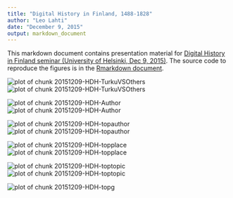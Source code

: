 ```yaml
---
title: "Digital History in Finland, 1488-1828"
author: "Leo Lahti"
date: "December 9, 2015"
output: markdown_document
---
```


This markdown document contains presentation material for [Digital History in Finland seminar (University of Helsinki, Dec 9, 2015)](http://blogs.helsinki.fi/mstolone/2015/09/21/call-for-papers-digital-history-in-finland-wednesday-9-12-2015/). The source code to reproduce the figures is in the [Rmarkdown document](https://github.com/COMHIS/fennica/blob/master/inst/examples/20151209-HelsinkiDH.Rmd).




![plot of chunk 20151209-HDH-TurkuVSOthers](figure/20151209-HDH-TurkuVSOthers-1.png)![plot of chunk 20151209-HDH-TurkuVSOthers](figure/20151209-HDH-TurkuVSOthers-2.png)



![plot of chunk 20151209-HDH-Author](figure/20151209-HDH-Author-1.png)![plot of chunk 20151209-HDH-Author](figure/20151209-HDH-Author-2.png)


![plot of chunk 20151209-HDH-topauthor](figure/20151209-HDH-topauthor-1.png)![plot of chunk 20151209-HDH-topauthor](figure/20151209-HDH-topauthor-2.png)

![plot of chunk 20151209-HDH-topplace](figure/20151209-HDH-topplace-1.png)![plot of chunk 20151209-HDH-topplace](figure/20151209-HDH-topplace-2.png)

![plot of chunk 20151209-HDH-toptopic](figure/20151209-HDH-toptopic-1.png)![plot of chunk 20151209-HDH-toptopic](figure/20151209-HDH-toptopic-2.png)

![plot of chunk 20151209-HDH-topg](figure/20151209-HDH-topg-1.png)
